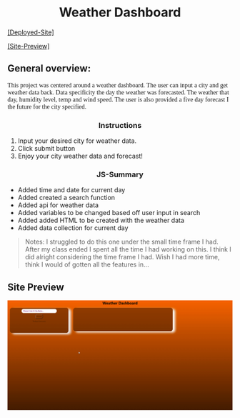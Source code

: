 <h1 style="text-align: center;">Weather Dashboard</h1>

[[Deployed-Site]](https://jdogcrane.github.io/WeatherDashboard/)

[[Site-Preview]](#Site-Preview)

## General overview: 

<p style="font-family:georgia"> 
This project was centered around a weather dashboard. The user can input a city and get weather data back. Data specificity the day the weather was forecasted. The weather that day, humidity level, temp and wind speed. The user is also provided a five day forecast I the future for the city specified.
<p>

<h3 style="text-align:center;">Instructions</h3>

1. Input your desired city for weather data.
2. Click submit button
3. Enjoy your city weather data and forecast!

<h3 style="text-align:center;">JS-Summary</h3>

* Added time and date for current day
* Added created a search function
* Added api for weather data
* Added variables to be changed based off user input in search
* Added added HTML to be created with the weather data
* Added data collection for current day

>Notes: I struggled to do this one under the small time frame I had. After my class ended I spent all the time I had working on this. I think I did alright considering the time frame I had. Wish I had more time, think I would of gotten all the features in...

## Site Preview
![alt link= this is the place for the site preview](./assets/images/previewed.gif)